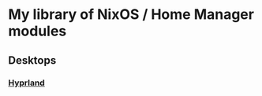 # My library of NixOS / Home Manager modules
## Desktops
### [Hyprland](nixos/modules/desktop/hyprland/README.md)
